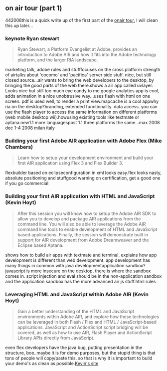 <article><h1>on air tour (part 1)</h1><time><span class="day">4</span><span class="month">4</span><span class="year">2008</span></time>this is a quick write up of the first part of the <a href="http://onair.adobe.com/schedule/cities/amsterdam.php">onair tour</a>, I will clean this up later...<h3>keynote Ryan stewart </h3><blockquote>Ryan Stewart, a Platform Evangelist at Adobe, provides an introduction to Adobe AIR and how it fits into the Adobe technology platform, and the larger RIA landscape.</blockquote>marketing talk, adobe rules and stufffocuses on the cross platform strength of airtalks about 'cocomo' and 'pacifica' server side stuff. nice, but still closed source...air wants to bring the web developers to the desktop, by bringing the good parts of the web there.shows a air app called uvlayer. Looks nice but still too much eye candy to me.google analytics app is cool, adds animation in a nice unobtrusive way...uses flash with html on one screen. pdf is used well, to render a print view.mapcache is a cool appwhy ria on the desktop?branding, extended functionality. data access. you can use the flash player to access the same information on different platforms (web mobile desktop wii).howusing existing tools like textmate or aptana.new1.1 more languagespost 1.1 three platforms the same...max 2008 dec 1-4 2008 milan italy<h3>Building your first Adobe AIR application with Adobe Flex (Mike Chambers)</h3><blockquote>Learn how to setup your development environment and build your first AIR application using Flex 3 and Flex Builder 3.</blockquote>flexbuilder based on eclipseconfiguration in xml looks easy.flex looks nasty, absolute positioning and stuffgood warning on certification, get a good one if you go commercial<h3>Building your first AIR application with HTML and JavaScript (Kevin Hoyt)</h3><blockquote>After this session you will know how to setup the Adobe AIR SDK to allow you to develop and package AIR applications from the command line. You will also be able to leverage the Adobe AIR command line tools to enable development of HTML and JavaScript based applications. Finally, the session will demonstrate built in support for AIR development from Adobe Dreamweaver and the Eclipse based Aptana.</blockquote>shows how to build air apps with textmate and terminal. explains how app development is different than web development. app development has many things in common with java developmentapplication sandbox? javascript is more insecure on the desktop, there is where the sandbox comes in. script injection and eval should be in the non-application sandbox and the application sandbox has the more advanced air js stuff.html rules<h3>Leveraging HTML and JavaScript within Adobe AIR (Kevin Hoyt)</h3><blockquote>Gain a better understanding of the HTML and JavaScript environments within Adobe AIR, and explore how these technologies can be leveraged in both Flash / Flex and HTML / JavaScript-based applications. JavaScript and ActionScript script bridging will be covered, as well as how to use AIR, Flash Player and ActionScript Library APIs directly from JavaScript.</blockquote>even flex developers have the java bug, putting presentation in the structure, boe..maybe it is for demo purposes, but the stupid thing is that tons of people will copy/paste this. so that is why it is important to build your demo's as clean as possible.<a href="http://blog.kevinhoyt.org">Kevin's site</a></article>